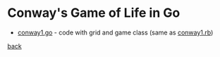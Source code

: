 # Conway's Game of Life in Go

* [conway1.go](conway1.go) - code with grid and game class (same as
  [conway1.rb](../ruby/conway1.rb))

[back](../README.md)

